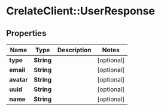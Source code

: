 # CrelateClient::UserResponse

## Properties
Name | Type | Description | Notes
------------ | ------------- | ------------- | -------------
**type** | **String** |  | [optional] 
**email** | **String** |  | [optional] 
**avatar** | **String** |  | [optional] 
**uuid** | **String** |  | [optional] 
**name** | **String** |  | [optional] 


